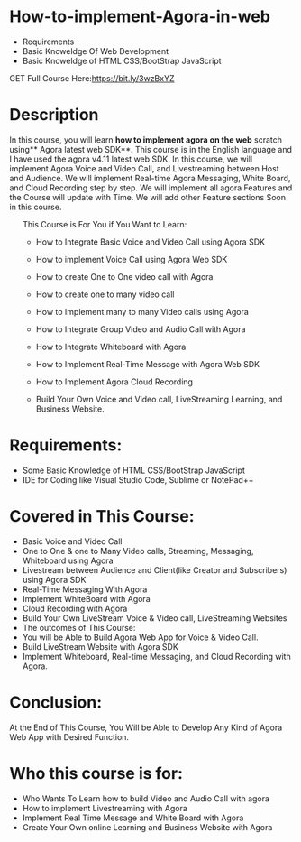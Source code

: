# How-to-implement-Agora-in-web
* Requirements
* Basic Knoweldge Of Web Development
* Basic Knoweldge of HTML CSS/BootStrap JavaScript

GET Full Course Here:https://bit.ly/3wzBxYZ

# Description
In this course, you will learn **how to implement agora on the web** scratch using** Agora latest web SDK**. This course is in the English language and I have used the agora v4.11 latest web SDK. In this course, we will implement Agora Voice and Video Call, and Livestreaming between Host and Audience. We will implement Real-time Agora Messaging, White Board, and Cloud Recording step by step. We will implement all agora Features and the Course will update with Time. We will add other Feature sections Soon in this course.
<ul>
  This Course is For You if You Want to Learn:

* How to Integrate Basic Voice and Video Call using Agora SDK

* How to implement Voice Call using Agora Web SDK

* How to create One to One video call with Agora

* How to create one to many video call

* How to Implement many to many Video calls using Agora

* How to Integrate Group Video and Audio Call with Agora

* How to Integrate Whiteboard with Agora

* How to Implement Real-Time Message with Agora Web SDK

* How to Implement Agora Cloud Recording

* Build Your Own Voice and Video call, LiveStreaming Learning, and Business Website.
</ul>

# Requirements:

* Some Basic Knowledge of HTML CSS/BootStrap JavaScript
* IDE for Coding like Visual Studio Code, Sublime or NotePad++



# Covered in This Course:
* Basic Voice and Video Call
* One to One & one to Many Video calls, Streaming, Messaging, Whiteboard using Agora
* Livestream between Audience and Client(like Creator and Subscribers) using Agora SDK
* Real-Time Messaging With Agora
* Implement WhiteBoard with Agora
* Cloud Recording with Agora
* Build Your Own LiveStream Voice & Video call, LiveStreaming Websites
* The outcomes of This Course:
* You will be Able to Build Agora Web App for Voice & Video Call.
* Build LiveStream Website with Agora SDK
* Implement Whiteboard, Real-time Messaging, and Cloud Recording with Agora.

# Conclusion:

At the End of This Course, You Will be Able to Develop Any Kind of Agora Web App with Desired Function.



# Who this course is for:
* Who Wants To Learn how to build Video and Audio Call with agora
* How to implement Livestreaming with Agora
* Implement Real Time Message and White Board with Agora
* Create Your Own online Learning and Business Website with Agora
